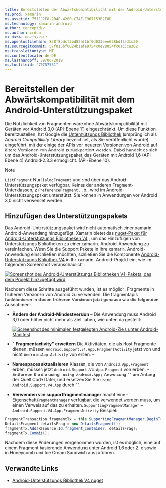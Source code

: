 ```yaml
---
title: Bereitstellen der Abwärtskompatibilität mit dem Android-Unterstützungspaket
ms.prod: xamarin
ms.assetid: 7511D2F8-2B4F-4200-C74E-E967153B2E8D
ms.technology: xamarin-android
author: conceptdev
ms.author: crdun
ms.date: 06/12/2017
ms.openlocfilehash: 838f8bdcf3bd82a31bf0d033eee628bd19ad1c30
ms.sourcegitcommit: 57f815bf0024b1afe9754c0e28054fc0a53ce302
ms.translationtype: MT
ms.contentlocale: de-DE
ms.lasthandoff: 09/06/2019
ms.locfileid: "70757551"
---
```

# <a name="providing-backwards-compatibility-with-the-android-support-package"></a>Bereitstellen der Abwärtskompatibilität mit dem Android-Unterstützungspaket

Die Nützlichkeit von Fragmenten wäre ohne Abwärtskompatibilität mit Geräten vor Android 3,0 (API-Ebene 11) eingeschränkt. Um diese Funktion bereitzustellen, hat Google die [Unterstützungs Bibliothek](https://developer.android.com/sdk/compatibility-library.html) (ursprünglich als *Android Compatibility Library* bezeichnet, als Sie veröffentlicht wurde) eingeführt, mit der einige der APIs von neueren Versionen von Android auf ältere Versionen von Android zurückportiert werden. Dabei handelt es sich um das Android-Unterstützungspaket, das Geräten mit Android 1,6 (API-Ebene 4) Android-2.3.3 ermöglicht. (API-Ebene 10).

> [!NOTE]
> `ListFragment` Nur`DialogFragment` und sind über das Android-Unterstützungspaket verfügbar. Keines der anderen Fragment-Unterklassen, z `PreferenceFragment,` . b., wird im Android-Unterstützungspaket unterstützt. Sie können in Anwendungen vor Android 3,0 nicht verwendet werden. 

## <a name="adding-the-support-package"></a>Hinzufügen des Unterstützungspakets

Das Android-Unterstützungspaket wird nicht automatisch einer xamarin. Android-Anwendung hinzugefügt. Xamarin bietet das [nuget-Paket für Android-Unterstützungs Bibliotheken V4](https://www.nuget.org/packages/Xamarin.Android.Support.v4/) , um das Hinzufügen von Unterstützungs Bibliotheken zu einer xamarin. Android-Anwendung zu vereinfachen. Wenn Sie die Support Pakete in Ihre xamarin. Android-Anwendung einschließen möchten, schließen Sie die Komponente [Android-Unterstützungs Bibliothek V4](https://www.nuget.org/packages/Xamarin.Android.Support.v4/) in Ihr xamarin. Android-Projekt ein, wie im folgenden Screenshot veranschaulicht: 

[![Screenshot des Android-Unterstützungs Bibliotheken V4-Pakets, das dem Projekt hinzugefügt wird](providing-backwards-compatibility-images/02-sml.png)](providing-backwards-compatibility-images/02.png#lightbox)

Nachdem diese Schritte ausgeführt wurden, ist es möglich, Fragmente in früheren Versionen von Android zu verwenden. Die fragmentapis funktionieren in diesen früheren Versionen jetzt genauso wie die folgenden Ausnahmen: 

- **Ändern der Android-Mindestversion** &ndash; Die Anwendung muss Android 3,0 oder höher nicht mehr als Ziel haben, wie unten dargestellt: 

    [![Screenshot des minimalen festgelegten Android-Ziels unter Android-Manifest](providing-backwards-compatibility-images/03-sml.png)](providing-backwards-compatibility-images/03.png#lightbox)

- " **Fragmentactivity" erweitern** Die Aktivitäten, die als Host Fragmente dienen, müssen `Android.Support.V4.App.FragmentActivity` jetzt von und nicht `Android.App.Activity` von erben. &ndash; 

- **Namespaces aktualisieren** Klassen, die von `Android.App.Fragment` erben, müssen jetzt `Android.Support.V4.App.Fragment` von erben. &ndash; Entfernen Sie die using- `using Android.App;` Anweisung "" am Anfang der Quell Code Datei, und ersetzen Sie Sie `using Android.Support.V4.App` durch "". 

- **Verwenden von supportfragmentmanager** macht eine -Eigenschaft`FragmentManager` verfügbar, die verwendet werden muss, um einen Verweis auf das zu erhalten. `SupportingFragmentManager` &ndash; `Android.Support.V4.App.FragmentActivity` Beispiel: 

```csharp
FragmentTransaction fragmentTx = this.SupportingFragmentManager.BeginTransaction();
DetailsFragment detailsFrag = new DetailsFragment();
fragmentTx.Add(Resource.Id.fragment_container, detailsFrag);
fragmentTx.Commit();
```

Nachdem diese Änderungen vorgenommen wurden, ist es möglich, eine auf einem Fragment basierende Anwendung unter Android 1,6 oder 2. x sowie in Honeycomb und Ice Cream Sandwich auszuführen. 

## <a name="related-links"></a>Verwandte Links

- [Android-Unterstützungs Bibliothek V4 nuget](https://www.nuget.org/packages/Xamarin.Android.Support.v4/)

